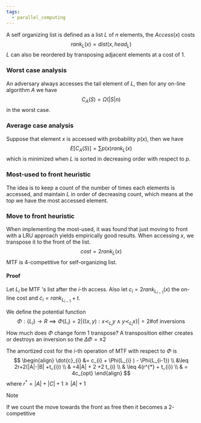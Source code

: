 ```yaml
---
tags:
  - parallel_computing
---
```

A self organizing list is defined as a list $L$ of $n$ elements, the $Access(x)$ costs 
$$
rank_{L}(x)=dist(x,head_{L})
$$
$L$ can also be reordered by transposing adjacent elements at a cost of $1$.
### Worst case analysis

An adversary always accesses the tail element of $L$, then for any on-line algorithm $A$ we have
$$
C_{A} (S) = \Omega(|S|n)
$$
in the worst case.
### Average case analysis

Suppose that element $x$ is accessed with probability $p(x)$, then we have
$$
E[C_{A}(S)] = \sum p(x)rank_{L}(x)
$$
which is minimized when $L$ is sorted in decreasing order with respect to $p$.
### Most-used to front heuristic

The idea is to keep a count of the number of times each elements is accessed, and maintain $L$ in order of decreasing count, which means at the top we have the most accessed element. 
### Move to front heuristic

When implementing the most-used, it was found that just moving to front with a LRU approach yields  empirically good results. When accessing $x$, we transpose it to the front of the list.
$$
cos t = 2 rank_{L}(x)
$$
MTF is $4$-competitive for self-organizing list. 
#### Proof

Let $L_{i}$ be MTF 's list after the $i$-th access. Also let $c_{i}=2rank_{L_{i-1}}(x)$ the on-line cost and $\dot{c}_{i} = rank_{L_{i-1}} + t$.

We define the potential function 
$$
\Phi:\{ L_{i} \} \to R \implies \Phi(L_{i}) = 2|\{ (x,y): x \prec_{L_{i}} y \land y \prec_{\dot{L}_{i}}x  \}| = 2 \text{\# of inversions}
$$
How much does $\Phi$ change form $1$ transpose? A transposition either creates or destroys an inversion so the $\Delta\Phi = \pm2$

The amortized cost for the $i$-th operation of MTF with respect to $\Phi$ is 
$$
\begin{align}
\dot{c}_{i} &= c_{i} + \Phi(L_{i} ) - \Phi(L_{i-1})  \\
 &\leq 2r+2(|A|-|B| +t_{i}) \\
 & =4|A| + 2 +2 t_{i} \\
 & \leq 4(r^{*} + t_{i})   \\
 & = 4c_{opt} 
\end{align}
$$
where $r^{*} = |A| + |C| +1\geq|A| + 1$

>[!note]
>If we count the move towards the front as free then it becomes a $2$-competitive 